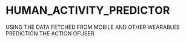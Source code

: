 # HUMAN_ACTIVITY_PREDICTOR
USING THE DATA FETCHED FROM MOBILE AND OTHER WEARABLES PREDICTION THE ACTION OFUSER
